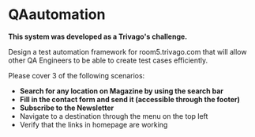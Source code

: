 # QAautomation

**This system was developed as a Trivago's challenge.**

Design a test automation framework for room5.trivago.com that will allow other QA
Engineers to be able to create test cases efficiently.

Please cover 3 of the following scenarios:
- **Search for any location on Magazine by using the search bar**
- **Fill in the contact form and send it (accessible through the footer)**
- **Subscribe to the Newsletter**
- Navigate to a destination through the menu on the top left
- Verify that the links in homepage are working